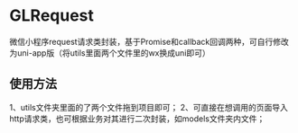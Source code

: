 # GLRequest
微信小程序request请求类封装，基于Promise和callback回调两种，可自行修改为uni-app版（将utils里面两个文件里的wx换成uni即可）

## 使用方法
1、utils文件夹里面的了两个文件拖到项目即可；
2、可直接在想调用的页面导入http请求类，也可根据业务对其进行二次封装，如models文件夹内文件；
